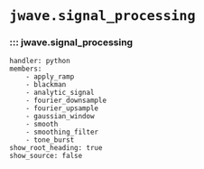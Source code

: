 # `jwave.signal_processing`

### ::: jwave.signal_processing
    handler: python
    members:
        - apply_ramp
        - blackman
        - analytic_signal
        - fourier_downsample
        - fourier_upsample
        - gaussian_window
        - smooth
        - smoothing_filter
        - tone_burst
    show_root_heading: true
    show_source: false
